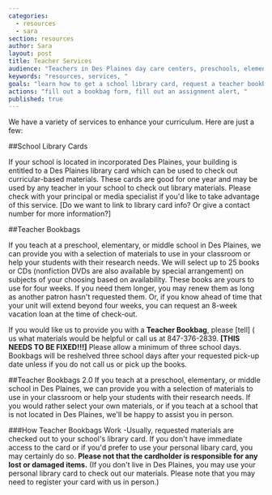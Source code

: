 ```yaml
---
categories: 
  - resources
  - sara
section: resources
author: Sara
layout: post
title: Teacher Services
audience: "Teachers in Des Plaines day care centers, preschools, elementary, or junior highs."
keywords: "resources, services, "
goals: "learn how to get a school library card, request a teacher bookbag, give us an assignment alert, available services (scheduling library tours, school visits), possible learn about classroom sets?"
actions: "fill out a bookbag form, fill out an assignment alert, "
published: true
---
```


We have a variety of services to enhance your curriculum. Here are just a few:

##School Library Cards

If your school is located in incorporated Des Plaines, your building is entitled to a Des Plaines library card which can be used to check out curricular-based materials. These cards are good for one year and may be used by any teacher in your school to check out library materials. Please check with your principal or media specialist if you'd like to take advantage of this service. [Do we want to link to library card info? Or give a contact number for more information?]


##Teacher Bookbags

If you teach at a preschool, elementary, or middle school in Des Plaines, we can provide you with a selection of materials to use in your classroom or help your students with their research needs. We will select up to 25 books or CDs (nonfiction DVDs are also available by special arrangement) on subjects of your choosing based on availability. These books are yours to use for four weeks. If you need them longer, you may renew them as long as another patron hasn't requested them. Or, if you know ahead of time that your unit will extend beyond four weeks, you can request an 8-week vacation loan at the time of check-out.


If you would like us to provide you with a **Teacher Bookbag**, please [tell] ( us what materials would be helpful or call us at 847-376-2839.  **[THIS NEEDS TO BE FIXED!!!]** Please allow a minimum of three school days. Bookbags will be reshelved three school days after your requested pick-up date unless if you do not call us or pick up the books.


##Teacher Bookbags 2.0
If you teach at a preschool, elementary, or middle school in Des Plaines, we can provide you with a selection of materials to use in your classroom or help your students with their research needs. If you would rather select your own materials, or if you teach at a school that is not located in Des Plaines, we'll be happy to assist you in person. 

###How Teacher Bookbags Work
-Usually, requested materials are checked out to your school's library card. If you don't have immediate access to the card or if you'd prefer to use your personal libary card, you may certainly do so. __Please not that the cardholder is responsible for any lost or damaged items.__ (If you don't live in Des Plaines, you may use your personal library card to check out our materials. Please note that you may need to register your card with us in person.)



##